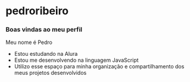 # pedroribeiro
### Boas vindas ao meu perfil 
Meu nome é Pedro

- Estou estudando na Alura
- Estou me desenvolvendo na linguagem JavaScript
- Utilizo esse espaço para minha organização e compartilhamento dos meus projetos desenvolvidos
